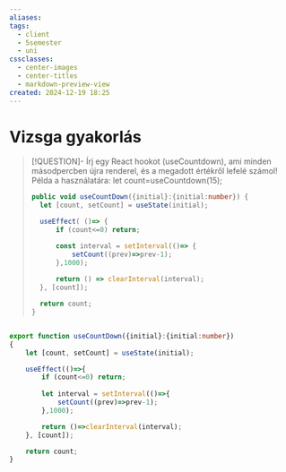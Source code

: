 ```yaml
---
aliases: 
tags:
  - client
  - 5semester
  - uni
cssclasses:
  - center-images
  - center-titles
  - markdown-preview-view
created: 2024-12-19 18:25
---
```


# Vizsga gyakorlás

> [!QUESTION]- Írj egy React hookot (useCountdown), ami minden másodpercben újra renderel, és a megadott értékről lefelé számol! Példa a használatára: let count=useCountdown(15);
>
>```ts
>public void useCountDown({initial}:{initial:number}) {
>	let [count, setCount] = useState(initial);
>
>	useEffect( ()=> {
>		if (count<=0) return;
>
>		const interval = setInterval(()=> {
>			setCount((prev)=>prev-1);
>		},1000);
>		
>		return () => clearInterval(interval);
>	}, [count]);
>
>	return count;
>}
>```

```typescript

export function useCountDown({initial}:{initial:number})
{
	let [count, setCount] = useState(initial);

	useEffect(()=>{
		if (count<=0) return;
		
		let interval = setInterval(()=>{
			setCount((prev)=>prev-1);
		},1000);

		return ()=>clearInterval(interval);
	}, [count]);

	return count;
}
```


